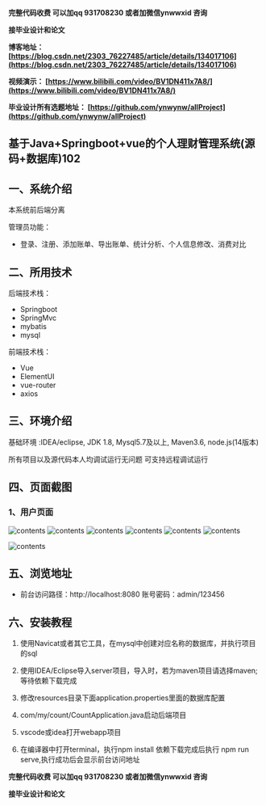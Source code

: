 **完整代码收费  可以加qq 931708230 或者加微信ynwwxid 咨询**

**接毕业设计和论文**

**博客地址：
[https://blog.csdn.net/2303_76227485/article/details/134017106](https://blog.csdn.net/2303_76227485/article/details/134017106)**

**视频演示：
[https://www.bilibili.com/video/BV1DN411x7A8/](https://www.bilibili.com/video/BV1DN411x7A8/)**

**毕业设计所有选题地址：
[https://github.com/ynwynw/allProject](https://github.com/ynwynw/allProject)**

## 基于Java+Springboot+vue的个人理财管理系统(源码+数据库)102

## 一、系统介绍
本系统前后端分离

管理员功能：
- 登录、注册、添加账单、导出账单、统计分析、个人信息修改、消费对比

## 二、所用技术
后端技术栈：
- Springboot
- SpringMvc
- mybatis
- mysql

前端技术栈：
- Vue
- ElementUI
- vue-router
- axios

## 三、环境介绍
基础环境 :IDEA/eclipse, JDK 1.8, Mysql5.7及以上, Maven3.6, node.js(14版本)

所有项目以及源代码本人均调试运行无问题 可支持远程调试运行

## 四、页面截图
### 1、用户页面
![contents](./picture/picture1.png)
![contents](./picture/picture2.png)
![contents](./picture/picture3.png)
![contents](./picture/picture4.png)
![contents](./picture/picture5.png)
![contents](./picture/picture6.png)

![contents](./picture/picture7.png)

## 五、浏览地址

- 前台访问路径：http://localhost:8080
  账号密码：admin/123456

## 六、安装教程

1. 使用Navicat或者其它工具，在mysql中创建对应名称的数据库，并执行项目的sql

2. 使用IDEA/Eclipse导入server项目，导入时，若为maven项目请选择maven; 等待依赖下载完成

3. 修改resources目录下面application.properties里面的数据库配置

4. com/my/count/CountApplication.java启动后端项目

5. vscode或idea打开webapp项目

6. 在编译器中打开terminal，执行npm install 依赖下载完成后执行 npm run serve,执行成功后会显示前台访问地址

**完整代码收费  可以加qq 931708230 或者加微信ynwwxid 咨询**

**接毕业设计和论文**



